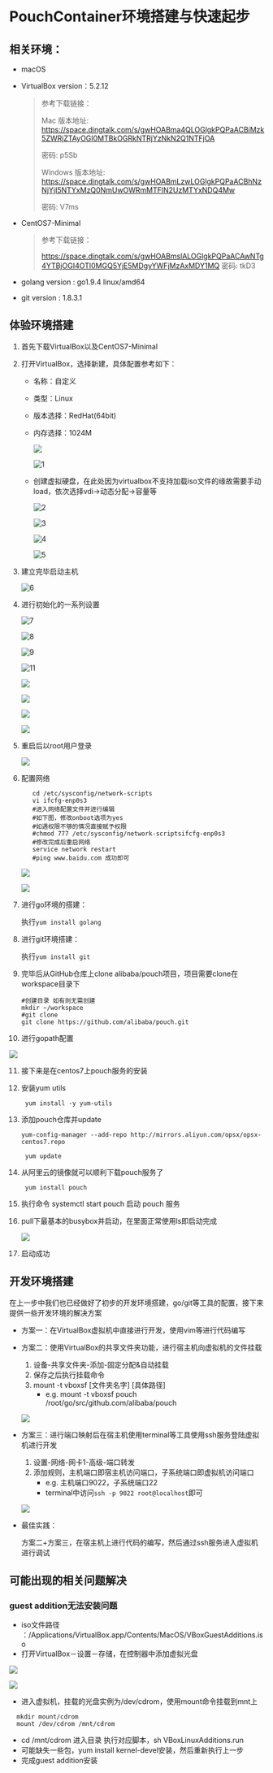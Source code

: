 # PouchContainer环境搭建与快速起步

## 相关环境：

- macOS

- VirtualBox version：5.2.12

  > 参考下载链接：
  >
  > Mac 版本地址: https://space.dingtalk.com/s/gwHOABma4QLOGlgkPQPaACBiMzk5ZWRjZTAyOGI0MTBkOGRkNTRjYzNkN2Q1NTFjOA 
  >
  > 密码: p5Sb 
  >
  > Windows 版本地址: https://space.dingtalk.com/s/gwHOABmLzwLOGlgkPQPaACBhNzNjYjI5NTYxMzQ0NmUwOWRmMTFlN2UzMTYxNDQ4Mw 
  >
  > 密码: V7ms 

- CentOS7-Minimal

  > 参考下载链接：
  >
  > https://space.dingtalk.com/s/gwHOABmslALOGlgkPQPaACAwNTg4YTBjOGI4OTI0MGQ5YjE5MDgyYWFjMzAxMDY1MQ 密码: tkD3 

- golang version : go1.9.4 linux/amd64

- git version : 1.8.3.1

## 体验环境搭建

1. 首先下载VirtualBox以及CentOS7-Minimal

2. 打开VirtualBox，选择新建，具体配置参考如下：

   - 名称：自定义

   - 类型：Linux

   - 版本选择：RedHat(64bit)

   - 内存选择：1024M

     ![](https://img.alicdn.com/tfs/TB1.wR2DxSYBuNjSspjXXX73VXa-690-442.png)

     ![1](https://img.alicdn.com/tfs/TB1yWd8DACWBuNjy0FaXXXUlXXa-564-367.png)

   - 创建虚拟硬盘，在此处因为virtualbox不支持加载iso文件的缘故需要手动load，依次选择vdi->动态分配->容量等

     ![2](https://img.alicdn.com/tfs/TB1McpNDrSYBuNjSspiXXXNzpXa-566-362.png)

     ![3](https://img.alicdn.com/tfs/TB1bClJDA9WBuNjSspeXXaz5VXa-651-429.png)

     ![4](https://img.alicdn.com/tfs/TB1xjCnDDlYBeNjSszcXXbwhFXa-652-439.png)

     ![5](https://img.alicdn.com/tfs/TB1UqXoDuuSBuNjSsplXXbe8pXa-632-426.png)

3. 建立完毕启动主机

   ![6](https://img.alicdn.com/tfs/TB1iDXJDA9WBuNjSspeXXaz5VXa-632-514.png)

4. 进行初始化的一系列设置

   ![7](https://img.alicdn.com/tfs/TB1eDX2Dv5TBuNjSspmXXaDRVXa-1016-805.png)

   ![8](https://img.alicdn.com/tfs/TB1eDGoDrSYBuNjSspfXXcZCpXa-1020-808.png)

   ![9](https://img.alicdn.com/tfs/TB1qXVRDx1YBuNjy1zcXXbNcXXa-1019-808.png)

   ![11](https://img.alicdn.com/tfs/TB1iwV2DxSYBuNjSspjXXX73VXa-1015-804.png)

   ![](https://img.alicdn.com/tfs/TB1ATXJDA9WBuNjSspeXXaz5VXa-1015-781.png)

   ![](https://img.alicdn.com/tfs/TB1GZ0SDruWBuNjSszgXXb8jVXa-1002-753.png)

   ![](https://img.alicdn.com/tfs/TB1t0b5DDtYBeNjy1XdXXXXyVXa-1011-776.png)

   ![](https://img.alicdn.com/tfs/TB1RcpNDrSYBuNjSspiXXXNzpXa-1014-766.png)

5. 重启后以root用户登录

   ![](https://img.alicdn.com/tfs/TB1ILWRDASWBuNjSszdXXbeSpXa-717-418.png)

6. 配置网络

    ```shell
       cd /etc/sysconfig/network-scripts
       vi ifcfg-enp0s3
       #进入网络配置文件并进行编辑
       #如下图，修改onboot选项为yes
       #如遇权限不够的情况直接赋予权限
       #chmod 777 /etc/sysconfig/network-scriptsifcfg-enp0s3
       #修改完成后重启网络
       service network restart
       #ping www.baidu.com 成功即可
    ```

   ![](https://img.alicdn.com/tfs/TB1Yp.9Df5TBuNjSspcXXbnGFXa-714-400.png )

   ![](https://img.alicdn.com/tfs/TB1r0xBDrGYBuNjy0FoXXciBFXa-693-37.png )

7. 进行go环境的搭建：

   执行```yum install golang```

8. 进行git环境搭建：

   执行```yum install git```

9. 完毕后从GitHub仓库上clone  alibaba/pouch项目，项目需要clone在workspace目录下

   ```Shell
   #创建目录 如有则无需创建
   mkdir ~/workspace
   #git clone
   git clone https://github.com/alibaba/pouch.git
   ```

10. 进行gopath配置

   ![](https://img.alicdn.com/tfs/TB1YKX7Dr1YBuNjSszeXXablFXa-736-259.png )

11. 接下来是在centos7上pouch服务的安装

12. 安装yum utils

    ``` yum install -y yum-utils```

13. 添加pouch仓库并update

    ``` yum-config-manager --add-repo http://mirrors.aliyun.com/opsx/opsx-centos7.repo ```

    ``` yum update```

14. 从阿里云的镜像就可以顺利下载pouch服务了

    ``` yum install pouch```

15. 执行命令 systemctl start pouch 启动 pouch 服务 

16. pull下最基本的busybox并启动，在里面正常使用ls即启动完成

     ![](https://img.alicdn.com/tfs/TB1DDsrDXmWBuNjSspdXXbugXXa-719-274.png )

17. 启动成功

## 开发环境搭建

在上一步中我们也已经做好了初步的开发环境搭建，go/git等工具的配置，接下来提供一些开发环境的解决方案

- 方案一：在VirtualBox虚拟机中直接进行开发，使用vim等进行代码编写

- 方案二：使用VirtualBox的共享文件夹功能，进行宿主机向虚拟机的文件挂载

  1. 设备-共享文件夹-添加-固定分配&自动挂载
  2. 保存之后执行挂载命令
  3. mount -t vboxsf \[文件夹名字\] \[具体路径\]
     - e.g. mount -t vboxsf pouch /root/go/src/github.com/alibaba/pouch

  ![](https://img.alicdn.com/tfs/TB1SxvbDv1TBuNjy0FjXXajyXXa-662-366.png )

- 方案三：进行端口映射后在宿主机使用terminal等工具使用ssh服务登陆虚拟机进行开发

  1. 设置-网络-网卡1-高级-端口转发
  2. 添加规则，主机端口即宿主机访问端口，子系统端口即虚拟机访问端口
     - e.g. 主机端口9022，子系统端口22
     - terminal中访问```ssh -p 9022 root@localhost```即可

  ![](https://img.alicdn.com/tfs/TB1L_ULDgaTBuNjSszfXXXgfpXa-660-470.png )

- 最佳实践：

  方案二+方案三，在宿主机上进行代码的编写，然后通过ssh服务进入虚拟机进行调试

## 可能出现的相关问题解决

### guest addition无法安装问题 

- iso文件路径	：/Applications/VirtualBox.app/Contents/MacOS/VBoxGuestAdditions.iso
- 打开VirtualBox－设置－存储，在控制器中添加虚拟光盘

![](https://img.alicdn.com/tfs/TB1T4lvDpuWBuNjSszbXXcS7FXa-269-30.png)

![](https://img.alicdn.com/tfs/TB1XaBRDER1BeNjy0FmXXb0wVXa-362-146.png)

- 进入虚拟机，挂载的光盘实例为/dev/cdrom，使用mount命令挂载到mnt上

```
  mkdir mount/cdrom
  mount /dev/cdrom /mnt/cdrom
```

- cd /mnt/cdrom 进入目录 执行对应脚本，sh VBoxLinuxAdditions.run
- 可能缺失一些包，yum install kernel-devel安装，然后重新执行上一步
- 完成guest addition安装